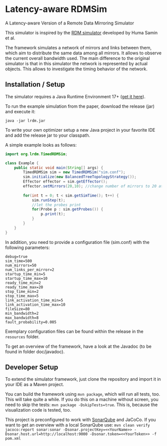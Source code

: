 # Latency-aware RDMSim
A Latency-aware Version of a Remote Data Mirroring Simulator

This simulator is inspired by the [RDM simulator](https://www.hpi.uni-potsdam.de/giese/public/selfadapt/exemplars/rdmsim/) developed by Huma Samin et al. 

The framework simulates a network of mirrors and links between them, which aim to distribute the same data among all mirrors.
It allows to observe the current overall bandwidth used. The main difference to the original simulator is that in this simulator the network is represented by actual objects.
This allows to investigate the timing behavior of the network.

## Installation / Setup

The simulator requires a Java Runtime Environment 17+ ([get it here](https://jdk.java.net/java-se-ri/17)).

To run the example simulation from the paper, download the release (jar) and execute it:

``java -jar lrdm.jar``

To write your own optimizer setup a new Java project in your favorite IDE and add the release jar to your classpath.

A simple example looks as follows:

```java
import org.lrdm.TimedRDMSim;

class Example {
    public static void main(String[] args) {
        TimedRDMSim sim = new TimedRDMSim("sim.conf");
        sim.initialize(new BalancedTreeTopologyStrategy());
        Effector effector = sim.getEffector();
        effector.setMirrors(20,10); //change number of mirrors to 20 at timestep 10
        
        for(int t = 0; t < sim.getSimTime(); t++) {
            sim.runStep(t);
            //let the probes print 
            for(Probe p : sim.getProbes()) {
                p.print(t);
            }
        }
    }
}
```

In addition, you need to provide a configuration file (sim.conf) with the following parameters:

```properties
debug=true
sim_time=500
num_mirrors=50
num_links_per_mirror=2
startup_time_min=5
startup_time_max=10
ready_time_min=2
ready_time_max=20
stop_time_min=2
stop_time_max=5
link_activation_time_min=5
link_activation_time_max=10
fileSize=80
min_bandwidth=2
max_bandwidth=8
fault_probability=0.005
```

Exemplary configuration files can be found within the release in the ``resources`` folder.

To get an overview of the framework, have a look at the Javadoc (to be found in folder doc/javadoc).

## Developer Setup

To extend the simulator framework, just clone the repository and import it in your IDE as a Maven project.

You can build the framework using ``mvn package``, which will run all tests, too. This will take quite a while. If you do this on a machine without screen, you need to skip the tests: ``mvn package -DskipTests=true``. This is, because the visualization code is tested, too. 

This project is preconfigured to work with [SonarQube](https://www.sonarsource.com/products/sonarqube/) and JaCoCo. If you want to get an overview with a local SonarQube use:
``mvn clean verify jacoco:report sonar:sonar -Dsonar.projectKey=<<YourName>> -Dsonar.host.url=http://localhost:9000 -Dsonar.token=<<YourToken>> -f pom.xml``